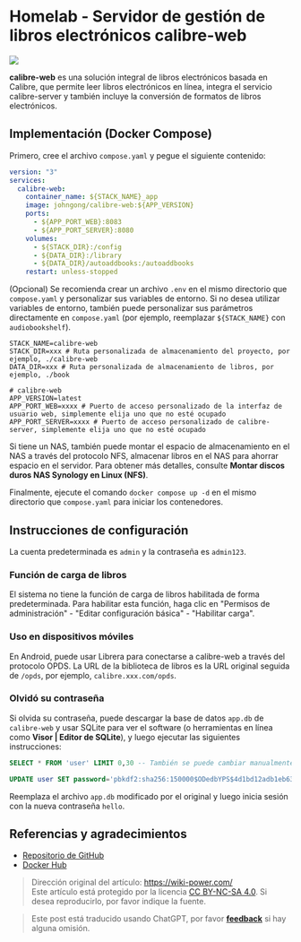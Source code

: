 # Homelab - Servidor de gestión de libros electrónicos calibre-web

![](https://f004.backblazeb2.com/file/wiki-media/img/20210429125418.png)

**calibre-web** es una solución integral de libros electrónicos basada en Calibre, que permite leer libros electrónicos en línea, integra el servicio calibre-server y también incluye la conversión de formatos de libros electrónicos.

## Implementación (Docker Compose)

Primero, cree el archivo `compose.yaml` y pegue el siguiente contenido:

```yaml title="compose.yaml"
version: "3"
services:
  calibre-web:
    container_name: ${STACK_NAME}_app
    image: johngong/calibre-web:${APP_VERSION}
    ports:
      - ${APP_PORT_WEB}:8083
      - ${APP_PORT_SERVER}:8080
    volumes:
      - ${STACK_DIR}:/config
      - ${DATA_DIR}:/library
      - ${DATA_DIR}/autoaddbooks:/autoaddbooks
    restart: unless-stopped
```

(Opcional) Se recomienda crear un archivo `.env` en el mismo directorio que `compose.yaml` y personalizar sus variables de entorno. Si no desea utilizar variables de entorno, también puede personalizar sus parámetros directamente en `compose.yaml` (por ejemplo, reemplazar `${STACK_NAME}` con `audiobookshelf`).

```dotenv title=".env"
STACK_NAME=calibre-web
STACK_DIR=xxx # Ruta personalizada de almacenamiento del proyecto, por ejemplo, ./calibre-web
DATA_DIR=xxx # Ruta personalizada de almacenamiento de libros, por ejemplo, ./book

# calibre-web
APP_VERSION=latest
APP_PORT_WEB=xxxx # Puerto de acceso personalizado de la interfaz de usuario web, simplemente elija uno que no esté ocupado
APP_PORT_SERVER=xxxx # Puerto de acceso personalizado de calibre-server, simplemente elija uno que no esté ocupado
```

Si tiene un NAS, también puede montar el espacio de almacenamiento en el NAS a través del protocolo NFS, almacenar libros en el NAS para ahorrar espacio en el servidor. Para obtener más detalles, consulte **Montar discos duros NAS Synology en Linux (NFS)**.

Finalmente, ejecute el comando `docker compose up -d` en el mismo directorio que `compose.yaml` para iniciar los contenedores.

## Instrucciones de configuración

La cuenta predeterminada es `admin` y la contraseña es `admin123`.

### Función de carga de libros

El sistema no tiene la función de carga de libros habilitada de forma predeterminada. Para habilitar esta función, haga clic en "Permisos de administración" - "Editar configuración básica" - "Habilitar carga".

### Uso en dispositivos móviles

En Android, puede usar Librera para conectarse a calibre-web a través del protocolo OPDS. La URL de la biblioteca de libros es la URL original seguida de `/opds`, por ejemplo, `calibre.xxx.com/opds`.

### Olvidó su contraseña

Si olvida su contraseña, puede descargar la base de datos `app.db` de `calibre-web` y usar SQLite para ver el software (o herramientas en línea como **Visor | Editor de SQLite**), y luego ejecutar las siguientes instrucciones:

```sql
SELECT * FROM 'user' LIMIT 0,30 -- También se puede cambiar manualmente a la tabla llamada user
```

```sql
UPDATE user SET password='pbkdf2:sha256:150000$ODedbYPS$4d1bd12adb1eb63f78e49873cbfc731e35af178cb9eb6b8b62c09dcf8db76670' WHERE name='xxx'; -- Reemplaza xxx con tu nombre de usuario actual
```

Reemplaza el archivo `app.db` modificado por el original y luego inicia sesión con la nueva contraseña `hello`.

## Referencias y agradecimientos

- [Repositorio de GitHub](https://github.com/janeczku/calibre-web)
- [Docker Hub](https://registry.hub.docker.com/r/johngong/calibre-web)

> Dirección original del artículo: <https://wiki-power.com/>  
> Este artículo está protegido por la licencia [CC BY-NC-SA 4.0](https://creativecommons.org/licenses/by/4.0/deed.zh). Si desea reproducirlo, por favor indique la fuente.

> Este post está traducido usando ChatGPT, por favor [**feedback**](https://github.com/linyuxuanlin/Wiki_MkDocs/issues/new) si hay alguna omisión.